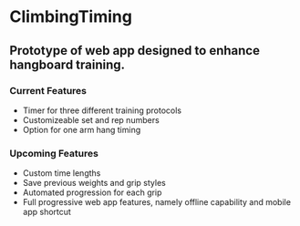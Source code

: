 # ClimbingTiming
## Prototype of web app designed to enhance hangboard training. 


### Current Features
  * Timer for three different training protocols
  * Customizeable set and rep numbers
  * Option for one arm hang timing
  
### Upcoming Features
  * Custom time lengths
  * Save previous weights and grip styles
  * Automated progression for each grip
  * Full progressive web app features, namely offline capability and mobile app shortcut
